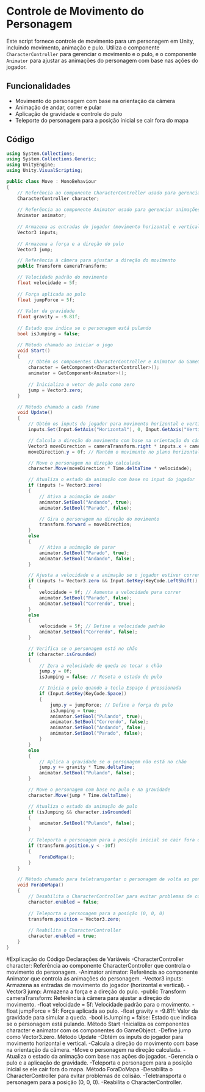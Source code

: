 # Controle de Movimento do Personagem

Este script fornece controle de movimento para um personagem em Unity, incluindo movimento, animação e pulo. Utiliza o componente `CharacterController` para gerenciar o movimento e o pulo, e o componente `Animator` para ajustar as animações do personagem com base nas ações do jogador.

## Funcionalidades

- Movimento do personagem com base na orientação da câmera
- Animação de andar, correr e pular
- Aplicação de gravidade e controle do pulo
- Teleporte do personagem para a posição inicial se cair fora do mapa

## Código

```csharp
using System.Collections;
using System.Collections.Generic;
using UnityEngine;
using Unity.VisualScripting;

public class Move : MonoBehaviour
{
    // Referência ao componente CharacterController usado para gerenciar o movimento
    CharacterController character;
    
    // Referência ao componente Animator usado para gerenciar animações
    Animator animator;
    
    // Armazena as entradas do jogador (movimento horizontal e vertical)
    Vector3 inputs;
    
    // Armazena a força e a direção do pulo
    Vector3 jump;

    // Referência à câmera para ajustar a direção do movimento
    public Transform cameraTransform; 

    // Velocidade padrão do movimento
    float velocidade = 5f;
    
    // Força aplicada ao pulo
    float jumpForce = 5f;
    
    // Valor da gravidade
    float gravity = -9.81f;
    
    // Estado que indica se o personagem está pulando
    bool isJumping = false;

    // Método chamado ao iniciar o jogo
    void Start()
    {
        // Obtém os componentes CharacterController e Animator do GameObject
        character = GetComponent<CharacterController>();
        animator = GetComponent<Animator>();
        
        // Inicializa o vetor de pulo como zero
        jump = Vector3.zero;
    }

    // Método chamado a cada frame
    void Update()
    {
        // Obtém os inputs do jogador para movimento horizontal e vertical
        inputs.Set(Input.GetAxis("Horizontal"), 0, Input.GetAxis("Vertical"));

        // Calcula a direção do movimento com base na orientação da câmera
        Vector3 moveDirection = cameraTransform.right * inputs.x + cameraTransform.forward * inputs.z;
        moveDirection.y = 0f; // Mantém o movimento no plano horizontal

        // Move o personagem na direção calculada
        character.Move(moveDirection * Time.deltaTime * velocidade);

        // Atualiza o estado da animação com base no input do jogador
        if (inputs != Vector3.zero)
        {
            // Ativa a animação de andar
            animator.SetBool("Andando", true);
            animator.SetBool("Parado", false);

            // Gira o personagem na direção do movimento
            transform.forward = moveDirection;
        }
        else
        {
            // Ativa a animação de parar
            animator.SetBool("Parado", true);
            animator.SetBool("Andando", false);
        }

        // Ajusta a velocidade e a animação se o jogador estiver correndo
        if (inputs != Vector3.zero && Input.GetKey(KeyCode.LeftShift))
        {
            velocidade = 9f; // Aumenta a velocidade para correr
            animator.SetBool("Parado", false);
            animator.SetBool("Correndo", true);
        }
        else
        {
            velocidade = 5f; // Define a velocidade padrão
            animator.SetBool("Correndo", false);
        }

        // Verifica se o personagem está no chão
        if (character.isGrounded)
        {
            // Zera a velocidade de queda ao tocar o chão
            jump.y = 0f;
            isJumping = false; // Reseta o estado de pulo

            // Inicia o pulo quando a tecla Espaço é pressionada
            if (Input.GetKey(KeyCode.Space))
            {
                jump.y = jumpForce; // Define a força do pulo
                isJumping = true;
                animator.SetBool("Pulando", true);
                animator.SetBool("Correndo", false);
                animator.SetBool("Andando", false);
                animator.SetBool("Parado", false);
            }
        }
        else
        {
            // Aplica a gravidade se o personagem não está no chão
            jump.y += gravity * Time.deltaTime;
            animator.SetBool("Pulando", false);
        }

        // Move o personagem com base no pulo e na gravidade
        character.Move(jump * Time.deltaTime);

        // Atualiza o estado da animação de pulo
        if (isJumping && character.isGrounded)
        {
            animator.SetBool("Pulando", false);
        }

        // Teleporta o personagem para a posição inicial se cair fora do mapa
        if (transform.position.y < -10f)
        {
            ForaDoMapa();
        }
    }

    // Método chamado para teletransportar o personagem de volta ao ponto inicial
    void ForaDoMapa()
    {
        // Desabilita o CharacterController para evitar problemas de colisão
        character.enabled = false;
        
        // Teleporta o personagem para a posição (0, 0, 0)
        transform.position = Vector3.zero;
        
        // Reabilita o CharacterController
        character.enabled = true;
    }
}
```
#Explicação do Código
Declarações de Variáveis
-CharacterController character: Referência ao componente CharacterController que controla o movimento do personagem.
-Animator animator: Referência ao componente Animator que controla as animações do personagem.
-Vector3 inputs: Armazena as entradas de movimento do jogador (horizontal e vertical).
-Vector3 jump: Armazena a força e a direção do pulo.
-public Transform cameraTransform: Referência à câmera para ajustar a direção do movimento.
-float velocidade = 5f: Velocidade padrão para o movimento.
-float jumpForce = 5f: Força aplicada ao pulo.
-float gravity = -9.81f: Valor da gravidade para simular a queda.
-bool isJumping = false: Estado que indica se o personagem está pulando.
Método Start
-Inicializa os componentes character e animator com os componentes do GameObject.
-Define jump como Vector3.zero.
Método Update
-Obtém os inputs do jogador para movimento horizontal e vertical.
-Calcula a direção do movimento com base na orientação da câmera.
-Move o personagem na direção calculada.
-Atualiza o estado da animação com base nas ações do jogador.
-Gerencia o pulo e a aplicação de gravidade.
-Teleporta o personagem para a posição inicial se ele cair fora do mapa.
Método ForaDoMapa
-Desabilita o CharacterController para evitar problemas de colisão.
-Teletransporta o personagem para a posição (0, 0, 0).
-Reabilita o CharacterController.
